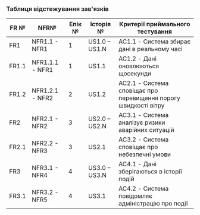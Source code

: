 ### Таблиця відстежування зав'язків

| FR №  | NFR№           | Епік № | Історія №         | Критерії приймального тестування                                  |
|-------|----------------|--------|-------------------|-------------------------------------------------------------------|
| FR1   | NFR1.1 - NFR1  | 1      | US1.0 – US1.N     | AC1.1 - Система збирає дані в реальному часі                      |
| FR1.1 | NFR1.1.1 - NFR1| 1      | US1.1             | AC1.2 - Дані оновлюються щосекунди                                |
| FR1.2 | NFR1.2.1 - NFR2| 2      | US1.2             | AC2.1 - Система сповіщає про перевищення порогу швидкості вітру   |
| FR2   | NFR2.1 - NFR2  | 3      | US2.0 – US2.N     | AC3.1 - Система аналізує ризики аварійних ситуацій                |
| FR2.1 | NFR2.2 - NFR3  | 3      | US2.1             | AC3.2 - Система сповіщає про небезпечні умови                     |
| FR3   | NFR3.1 - NFR4  | 4      | US3.0 – US3.N     | AC4.1 - Дані зберігаються в історії подій                         |
| FR3.1 | NFR3.2 - NFR5  | 4      | US3.1             | AC4.2 - Система повідомляє адміністрацію про події                |
